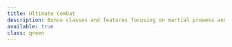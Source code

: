 ```yaml
---
title: Ultimate Combat
description: Bonus classes and features focusing on martial prowess and combat in general
available: true
class: green
---
```

